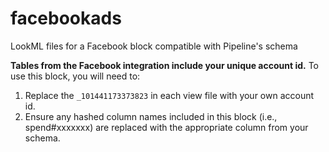 # facebookads
LookML files for a Facebook block compatible with Pipeline's schema

**Tables from the Facebook integration include your unique account id.** To use this block, you will need to:

1. Replace the `_101441173373823` in each view file with your own account id.
2. Ensure any hashed column names included in this block (i.e., spend#xxxxxxx) are replaced with the appropriate column from your schema.
